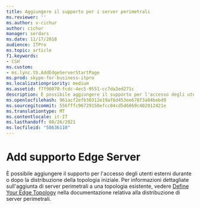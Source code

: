 ```yaml
---
title: Aggiungere il supporto per i server perimetrali
ms.reviewer: ''
ms.author: v-cichur
author: cichur
manager: serdars
ms.date: 11/17/2018
audience: ITPro
ms.topic: article
f1.keywords:
- CSH
ms.custom:
- ms.lync.tb.AddEdgeServerStartPage
ms.prod: skype-for-business-itpro
ms.localizationpriority: medium
ms.assetid: f7f90070-fcdc-4ec5-9551-cc7da2ed271c
description: È possibile aggiungere il supporto per l'accesso degli utenti esterni durante o dopo la distribuzione della topologia iniziale. Per informazioni dettagliate sull'aggiunta di server perimetrali a una topologia esistente, vedere Define Your Edge Topology nella documentazione relativa alla distribuzione di server perimetrali.
ms.openlocfilehash: 961acf2efb30312e19af6d453ee678f3a04bebd9
ms.sourcegitcommit: 556fffc96729150efcc04cd5d6069c402012421e
ms.translationtype: MT
ms.contentlocale: it-IT
ms.lasthandoff: 08/26/2021
ms.locfileid: "58636110"
---
```

# <a name="add-edge-server-support"></a>Add supporto Edge Server

È possibile aggiungere il supporto per l'accesso degli utenti esterni durante o dopo la distribuzione della topologia iniziale. Per informazioni dettagliate sull'aggiunta di server perimetrali a una topologia esistente, vedere [Define Your Edge Topology](/previous-versions/office/lync-server-2013/lync-server-2013-define-your-edge-topology) nella documentazione relativa alla distribuzione di server perimetrali.
